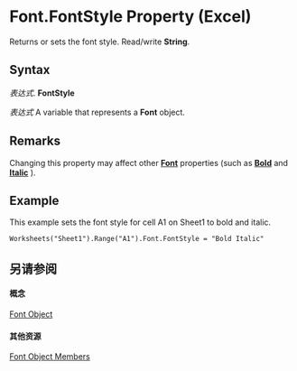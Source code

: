 
# Font.FontStyle Property (Excel)

Returns or sets the font style. Read/write  **String**.


## Syntax

 _表达式_. **FontStyle**

 _表达式_ A variable that represents a **Font** object.


## Remarks

Changing this property may affect other  **[Font](f4788ba4-1c4c-2f03-4d73-194bc9316825.md)** properties (such as **[Bold](19773cce-32d3-b07f-4650-5a19a4aa469a.md)** and **[Italic](5c1f9cd5-e994-3bed-f8ad-ab2ee2d64e7a.md)** ).


## Example

This example sets the font style for cell A1 on Sheet1 to bold and italic.


```
Worksheets("Sheet1").Range("A1").Font.FontStyle = "Bold Italic"
```


## 另请参阅


#### 概念


[Font Object](f4788ba4-1c4c-2f03-4d73-194bc9316825.md)
#### 其他资源


[Font Object Members](http://msdn.microsoft.com/library/537d89ae-59c5-0420-029a-32a2c385f02c%28Office.15%29.aspx)